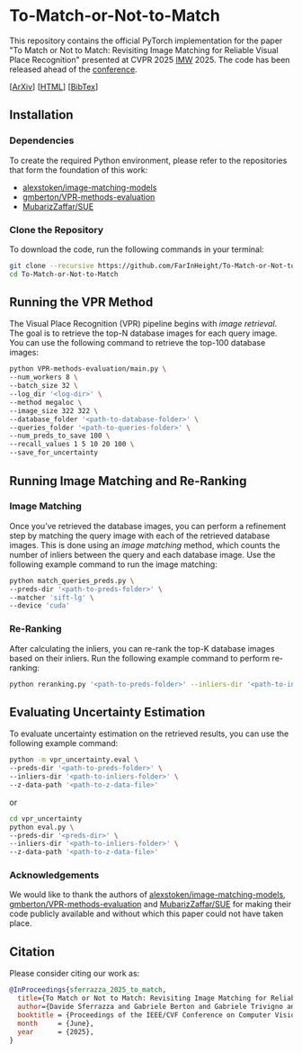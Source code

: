 # To-Match-or-Not-to-Match
This repository contains the official PyTorch implementation for the paper "To Match or Not to Match: Revisiting Image Matching for Reliable Visual Place Recognition" presented at CVPR 2025 [IMW](https://image-matching-workshop.github.io/) 2025. The code has been released ahead of the [conference](https://cvpr.thecvf.com/Conferences/2025).

[[ArXiv](https://arxiv.org/abs/2504.06116)] [[HTML](https://arxiv.org/html/2504.06116)] [[BibTex](https://github.com/FarInHeight/To-Match-or-Not-to-Match?tab=readme-ov-file#citation)]

## Installation

### Dependencies

To create the required Python environment, please refer to the repositories that form the foundation of this work:
-  [alexstoken/image-matching-models](https://github.com/alexstoken/image-matching-models)
- [gmberton/VPR-methods-evaluation](https://github.com/gmberton/VPR-methods-evaluation)
- [MubarizZaffar/SUE](https://github.com/MubarizZaffar/SUE)

### Clone the Repository

To download the code, run the following commands in your terminal:

```bash
git clone --recursive https://github.com/FarInHeight/To-Match-or-Not-to-Match.git
cd To-Match-or-Not-to-Match
```

## Running the VPR Method

The Visual Place Recognition (VPR) pipeline begins with _image retrieval_. The goal is to retrieve the top-N database images for each query image. You can use the following command to retrieve the top-100 database images:

```bash
python VPR-methods-evaluation/main.py \
--num_workers 8 \
--batch_size 32 \
--log_dir '<log-dir>' \
--method megaloc \
--image_size 322 322 \
--database_folder '<path-to-database-folder>' \
--queries_folder '<path-to-queries-folder>' \
--num_preds_to_save 100 \
--recall_values 1 5 10 20 100 \
--save_for_uncertainty
```

## Running Image Matching and Re-Ranking

### Image Matching

Once you’ve retrieved the database images, you can perform a refinement step by matching the query image with each of the retrieved database images. This is done using an _image matching_ method, which counts the number of inliers between the query and each database image. Use the following example command to run the image matching:

```bash
python match_queries_preds.py \
--preds-dir '<path-to-preds-folder>' \
--matcher 'sift-lg' \
--device 'cuda'
```

### Re-Ranking

After calculating the inliers, you can re-rank the top-K database images based on their inliers. Run the following example command to perform re-ranking:

```bash
python reranking.py '<path-to-preds-folder>' --inliers-dir '<path-to-inliers-folder>'
```

## Evaluating Uncertainty Estimation

To evaluate uncertainty estimation on the retrieved results, you can use the following example command:

```bash
python -m vpr_uncertainty.eval \
--preds-dir '<path-to-preds-folder>' \
--inliers-dir '<path-to-inliers-folder>' \
--z-data-path '<path-to-z-data-file>'
```
or
```bash
cd vpr_uncertainty
python eval.py \
--preds-dir '<preds-dir>' \
--inliers-dir '<path-to-inliers-folder>' \
--z-data-path '<path-to-z-data-file>'
```

### Acknowledgements

We would like to thank the authors of [alexstoken/image-matching-models](https://github.com/alexstoken/image-matching-models), [gmberton/VPR-methods-evaluation](https://github.com/gmberton/VPR-methods-evaluation) and [MubarizZaffar/SUE](https://github.com/MubarizZaffar/SUE) for making their code publicly available and without which this paper could not have taken place.

## Citation

Please consider citing our work as:

```bibtex
@InProceedings{sferrazza_2025_to_match,
  title={To Match or Not to Match: Revisiting Image Matching for Reliable Visual Place Recognition}, 
  author={Davide Sferrazza and Gabriele Berton and Gabriele Trivigno and Carlo Masone},
  booktitle = {Proceedings of the IEEE/CVF Conference on Computer Vision and Pattern Recognition (CVPR) Workshops},
  month     = {June},
  year      = {2025},
}
```
